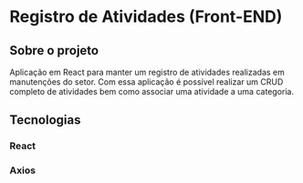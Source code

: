 # Registro de Atividades (Front-END)

## Sobre o projeto
Aplicação em React para manter um registro de atividades realizadas em manutenções do setor. Com essa aplicação é possível realizar um CRUD completo de atividades bem como associar uma atividade a uma categoria. 

## Tecnologias
### React <br>
### Axios <br>
